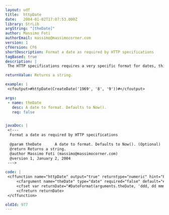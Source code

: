 ```yaml
---
layout: udf
title:  httpDate
date:   2004-01-02T17:07:53.000Z
library: StrLib
argString: "[theDate]"
author: Massimo Foti
authorEmail: massimo@massimocorner.com
version: 1
cfVersion: CF6
shortDescription: Format a date as required by HTTP specifications
tagBased: true
description: |
 The HTTP specifications requires a very specific format for dates, this is very important if you want to manipulate HTTP headers using the &lt;cfheader&gt; tag

returnValue: Returns a string.

example: |
 <cfoutput>#httpDate(CreateDate('1969', '8', '9'))#</cfoutput>

args:
 - name: theDate
   desc: A date to format. Defaults to Now().
   req: false


javaDoc: |
 <!---
  Format a date as required by HTTP specifications
  
  @param theDate      A date to format. Defaults to Now(). (Optional)
  @return Returns a string. 
  @author Massimo Foti (massimo@massimocorner.com) 
  @version 1, January 2, 2004 
 --->

code: |
 <cffunction name="httpDate" output="true" returntype="numeric" hint="Format a date as required by HTTP specifications">
     <cfargument name="theDate" type="date" required="false" default="#Now()#" hint="Date to format, default to Now()">
     <cfset var returnDate="#DateFormat(arguments.theDate, 'ddd, dd mmm yyyy')# #TimeFormat(arguments.theDate, 'HH:mm:ss')# GMT">
     <cfreturn returnDate>
 </cffunction>

oldId: 977
---
```


